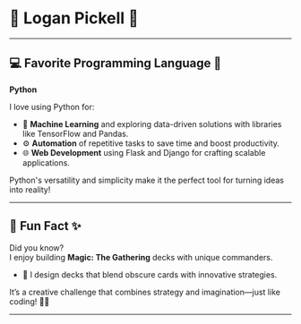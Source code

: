 # 🌟 Logan Pickell 🌟

---

## 💻 Favorite Programming Language 🐍
**Python**  

I love using Python for:
- 🧠 **Machine Learning** and exploring data-driven solutions with libraries like TensorFlow and Pandas.
- ⚙️ **Automation** of repetitive tasks to save time and boost productivity.
- 🌐 **Web Development** using Flask and Django for crafting scalable applications.

Python's versatility and simplicity make it the perfect tool for turning ideas into reality!

---

## 🎴 Fun Fact ✨
Did you know?  
I enjoy building **Magic: The Gathering** decks with unique commanders. 

- 🎨 I design decks that blend obscure cards with innovative strategies.  

It’s a creative challenge that combines strategy and imagination—just like coding! 🧠💡

---
